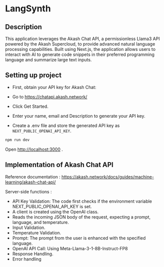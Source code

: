 # LangSynth

## Description

This application leverages the Akash Chat API, a permissionless Llama3 API powered by the Akash Supercloud, to provide advanced natural language processing capabilities. Built using Next.js, the application allows users to interact with AI to generate code snippets in their preferred programming language and summarize large text inputs.

## Setting up project

- First, obtain your API key for Akash Chat:

- Go to https://chatapi.akash.network/

- Click Get Started.

- Enter your name, email and Description to generate your API key.

- Create a .env file and store the generated API key as `NEXT_PUBLIC_OPENAI_API_KEY`.

```bash
npm run dev
```

Open [http://localhost:3000](http://localhost:3000) .


## Implementation of Akash Chat API

Reference documentation : https://akash.network/docs/guides/machine-learning/akash-chat-api/

Server-side functions : 
- API Key Validation: The code first checks if the environment variable NEXT_PUBLIC_OPENAI_API_KEY is set. 
- A client is created using the OpenAI class.
- Reads the incoming JSON body of the request, expecting a prompt, language, and temperature.
- Input Validation.
- Temperature Validation.
- Prompt: The prompt from the user is enhanced with the specified language.
- OpenAI API Call: Using Meta-Llama-3-1-8B-Instruct-FP8
- Response Handling.
- Error handling